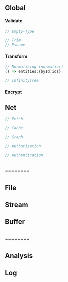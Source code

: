 ## Global

#### Validate

```ts
// Empty-Type
```

```ts
// Trim
// Escape
```

#### Transform

```ts
// Normalizing (normalizr)
() => entities:{byId,ids}
```

```ts
// InfinityTree
```

#### Encrypt

## Net

```ts
// Fetch
```

```ts
// Cache
```

```ts
// Graph
```

```ts
// Authorization
```

```ts
// Authentication
```

## --------

## File

## Stream

## Buffer

## --------

## Analysis

## Log